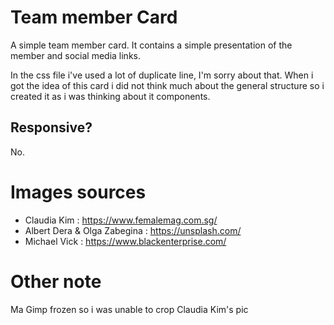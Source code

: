 # Team member Card
A simple team member card.
It contains a simple presentation of the member and social media links.

In the css file i've used a lot of duplicate line, I'm sorry about that. When i got the idea of this card i did not think much about the general structure so i created it as i was thinking about it components.

## Responsive?
No.

# Images sources
* Claudia Kim : https://www.femalemag.com.sg/
* Albert Dera & Olga Zabegina : https://unsplash.com/
* Michael Vick : https://www.blackenterprise.com/

# Other note
Ma Gimp frozen so i was unable to crop Claudia Kim's pic